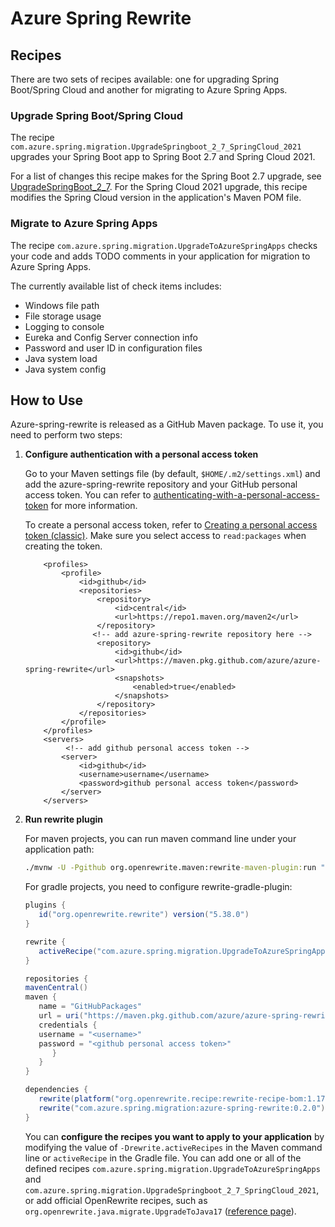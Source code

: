 # Azure Spring Rewrite

## Recipes

There are two sets of recipes available: one for upgrading Spring Boot/Spring Cloud and another for migrating to Azure Spring Apps.

### Upgrade Spring Boot/Spring Cloud

The recipe `com.azure.spring.migration.UpgradeSpringboot_2_7_SpringCloud_2021` upgrades your Spring Boot app to Spring Boot 2.7 and Spring Cloud 2021.

For a list of changes this recipe makes for the Spring Boot 2.7 upgrade, see [UpgradeSpringBoot_2_7](https://docs.openrewrite.org/reference/recipes/java/spring/boot2/upgradespringboot_2_7#definition).
For the Spring Cloud 2021 upgrade, this recipe modifies the Spring Cloud version in the application's Maven POM file.

### Migrate to Azure Spring Apps

The recipe `com.azure.spring.migration.UpgradeToAzureSpringApps` checks your code and adds TODO comments in your application for migration to Azure Spring Apps.

The currently available list of check items includes:
- Windows file path
- File storage usage
- Logging to console
- Eureka and Config Server connection info
- Password and user ID in configuration files
- Java system load
- Java system config

## How to Use

Azure-spring-rewrite is released as a GitHub Maven package. To use it, you need to perform two steps:
1) **Configure authentication with a personal access token**

   Go to your Maven settings file (by default, `$HOME/.m2/settings.xml`) and add the azure-spring-rewrite repository and your GitHub personal access token.
   You can refer to [authenticating-with-a-personal-access-token](https://docs.github.com/en/packages/working-with-a-github-packages-registry/working-with-the-apache-maven-registry#authenticating-with-a-personal-access-token) for more information.
   
   To create a personal access token, refer to [Creating a personal access token (classic)](https://docs.github.com/en/authentication/keeping-your-account-and-data-secure/creating-a-personal-access-token#creating-a-personal-access-token-classic). Make sure you select access to `read:packages` when creating the token.
   ```
       <profiles>
           <profile>
               <id>github</id>
               <repositories>
                   <repository>
                       <id>central</id>
                       <url>https://repo1.maven.org/maven2</url>
                   </repository>
                  <!-- add azure-spring-rewrite repository here -->
                   <repository>
                       <id>github</id>
                       <url>https://maven.pkg.github.com/azure/azure-spring-rewrite</url>
                       <snapshots>
                           <enabled>true</enabled>
                       </snapshots>
                   </repository>
               </repositories>
           </profile>
       </profiles>
       <servers>
            <!-- add github personal access token -->
           <server>
               <id>github</id>
               <username>username</username>
               <password>github personal access token</password>
           </server>
       </servers>
   ```


2) **Run rewrite plugin**

   For maven projects, you can run maven command line under your application path:
   ```cmd
   ./mvnw -U -Pgithub org.openrewrite.maven:rewrite-maven-plugin:run "-Drewrite.activeRecipes=com.azure.spring.migration.UpgradeToAzureSpringApps, com.azure.spring.migration.UpgradeSpringboot_2_7_SpringCloud_2021" "-Drewrite.recipeArtifactCoordinates=com.azure.spring.migration:azure-spring-rewrite:LATEST"
   ```
   
   For gradle projects, you need to configure rewrite-gradle-plugin:
   ```gradle
   plugins {
      id("org.openrewrite.rewrite") version("5.38.0")
   }
   
   rewrite {
      activeRecipe("com.azure.spring.migration.UpgradeToAzureSpringApps", "com.azure.spring.migration.UpgradeSpringboot_2_7_SpringCloud_2021")
   }
   
   repositories {
   mavenCentral()
   maven {
      name = "GitHubPackages"
      url = uri("https://maven.pkg.github.com/azure/azure-spring-rewrite")
      credentials {
      username = "<username>"
      password = "<github personal access token>"
         }
      }
   }
   
   dependencies {
      rewrite(platform("org.openrewrite.recipe:rewrite-recipe-bom:1.17.0"))
      rewrite("com.azure.spring.migration:azure-spring-rewrite:0.2.0")
   }
   ```

   You can **configure the recipes you want to apply to your application** by modifying the value of `-Drewrite.activeRecipes` in the Maven command line or `activeRecipe` in the Gradle file.
   You can add one or all of the defined recipes `com.azure.spring.migration.UpgradeToAzureSpringApps` and `com.azure.spring.migration.UpgradeSpringboot_2_7_SpringCloud_2021`, or add official OpenRewrite recipes, such as `org.openrewrite.java.migrate.UpgradeToJava17` ([reference page](https://docs.openrewrite.org/reference/recipes/java/migrate/upgradetojava17)).
